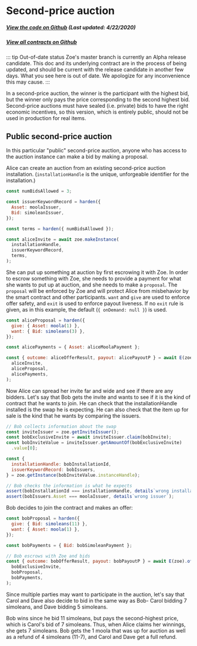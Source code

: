 # Second-price auction

<Zoe-Version/>

##### [View the code on Github](https://github.com/Agoric/agoric-sdk/blob/958a2c0a3dec38bdba2234934119ea2c28958262/packages/zoe/src/contracts/publicAuction.js) (Last updated: 4/22/2020)
##### [View all contracts on Github](https://github.com/Agoric/agoric-sdk/tree/master/packages/zoe/src/contracts)

::: tip Out-of-date status
Zoe's master branch is currently an Alpha release candidate. This doc
and its underlying contract are in the process of being updated, and should be current with the release candidate in another few days. What you see here is out of date. We apologize for any inconvenience this may cause.
:::

In a second-price auction, the winner is the participant with the
highest bid, but the winner only pays the price corresponding to the
second highest bid. Second-price auctions must have sealed (i.e.
private) bids to have the right economic incentives, so this version,
which is entirely public, should not be used in production for real
items.

## Public second-price auction

In this particular "public" second-price auction, anyone who has
access to the auction instance can make a bid by making a proposal.

Alice can create an auction from an existing second-price auction
installation. (`installationHandle` is the unique, unforgeable
identifier for the installation.)

```js
const numBidsAllowed = 3;

const issuerKeywordRecord = harden({
  Asset: moolaIssuer,
  Bid: simoleanIssuer,
});

const terms = harden({ numBidsAllowed });

const aliceInvite = await zoe.makeInstance(
  installationHandle,
  issuerKeywordRecord,
  terms,
);
```

She can put up something at auction by first escrowing it with Zoe. In
order to escrow something with Zoe, she needs to provide a payment for
what she wants to put up at auction, and she needs to make a
`proposal`. The `proposal` will be enforced by Zoe and will protect
Alice from misbehavior by the smart contract and other participants.
`want` and `give` are used to enforce offer safety, and `exit` is used
to enforce payout liveness. If no `exit` rule is given, as in this
example, the default (`{ onDemand: null }`) is used.

```js
const aliceProposal = harden({
  give: { Asset: moola(1) },
  want: { Bid: simoleans(3) },
});

const alicePayments = { Asset: aliceMoolaPayment };

const { outcome: aliceOfferResult, payout: alicePayoutP } = await E(zoe).offer(
  aliceInvite,
  aliceProposal,
  alicePayments,
);
```

Now Alice can spread her invite far and wide and see if
there are any bidders. Let's say that Bob gets the invite and
wants to see if it is the kind of contract that he wants to join. He
can check that the installationHandle installed is the swap he is expecting. He can also check that the item up for sale is the kind that he wants by comparing the issuers.

```js
// Bob collects information about the swap
const inviteIssuer = zoe.getInviteIssuer();
const bobExclusiveInvite = await inviteIssuer.claim(bobInvite);
const bobInviteValue = inviteIssuer.getAmountOf(bobExclusiveInvite)
  .value[0];

const {
  installationHandle: bobInstallationId,
  issuerKeywordRecord: bobIssuers,
} = zoe.getInstance(bobInviteValue.instanceHandle);

// Bob checks the information is what he expects
assert(bobInstallationId === installationHandle, details`wrong installation`);
assert(bobIssuers.Asset === moolaIssuer, details`wrong issuer`);
```

Bob decides to join the contract and
makes an offer:

```js
const bobProposal = harden({
  give: { Bid: simoleans(11) },
  want: { Asset: moola(1) },
});

const bobPayments = { Bid: bobSimoleanPayment };

// Bob escrows with Zoe and bids
const { outcome: bobOfferResult, payout: bobPayoutP } = await E(zoe).offer(
  bobExclusiveInvite,
  bobProposal,
  bobPayments,
);

```

Since multiple parties may want to participate in the auction, let's say that Carol and Dave also decide to bid in the same way
as Bob- Carol bidding 7 simoleans, and Dave bidding 5 simoleans.

Bob wins since he bid 11 simoleans, but pays the second-highest price, which is Carol's bid of 7
simoleans. Thus, when Alice claims her winnings, she gets 7 simoleans.
Bob gets the 1 moola that was up for auction as well as a refund of 4
simoleans (11-7), and Carol and Dave get a full refund.

